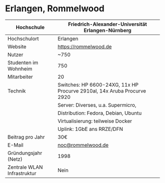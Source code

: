 # Erlangen, Rommelwood

Hochschule                   | Friedrich-Alexander-Universität Erlangen-Nürnberg
-----------------------------| -------------------------------------------------------------------------
Hochschulort                 | Erlangen
Website                      | <https://rommelwood.de>
Nutzer                       | ~750
Studenten im Wohnheim        | 750
Mitarbeiter                  | 20
Technik                      | Switches: HP 6600-24XG, 11x HP Procurve 2910al, 14x Aruba Procurve 2920
                             | Server: Diverses, u.a. Supermicro,
                             | Distribution: Fedora, Debian, Ubuntu
                             | Virtualisierung: teilweise Docker
                             | Uplink: 1GbE ans RRZE/DFN
Beitrag pro Jahr             | 30€
E-Mail                       | <noc@rommelwood.de>
Gründungsjahr (Netz)         | 1998
Zentrale WLAN Infrastruktur  | Nein
